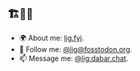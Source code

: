 ## 🏗️🚢🏃

- 🌍 About me: [lig.fyi](https://lig.fyi/).
- 💬 Follow me: [@lig@fosstodon.org](https://fosstodon.org/@lig).
- 📫 Message me: [@lig:dabar.chat](https://matrix.to/#/@lig:dabar.chat).

<!--
**lig/lig** is a ✨ _special_ ✨ repository because its `README.md` (this file) appears on your GitHub profile.

Here are some ideas to get you started:

- 🔭 I’m currently working on ...
- 🌱 I’m currently learning ...
- 👯 I’m looking to collaborate on ...
- 🤔 I’m looking for help with ...
- 💬 Ask me about ...
- 📫 How to reach me: ...
- 😄 Pronouns: ...
- ⚡ Fun fact: ...
-->
